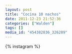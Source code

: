 ```yaml
---
layout: post
title: "Cocina 10 nachos"
date: 2011-12-23 21:52:36
categories: ["Walden"]
tags: []
media_id: "454382836_326209"
---
```


{% instagram %}
